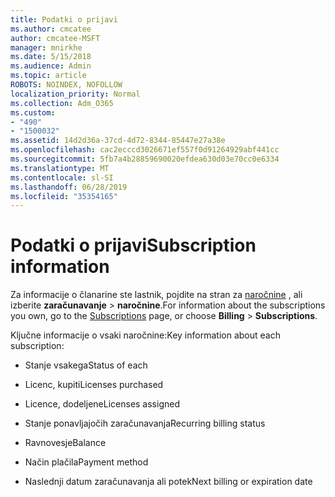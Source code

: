 ```yaml
---
title: Podatki o prijavi
ms.author: cmcatee
author: cmcatee-MSFT
manager: mnirkhe
ms.date: 5/15/2018
ms.audience: Admin
ms.topic: article
ROBOTS: NOINDEX, NOFOLLOW
localization_priority: Normal
ms.collection: Adm_O365
ms.custom:
- "490"
- "1500032"
ms.assetid: 14d2d36a-37cd-4d72-8344-85447e27a38e
ms.openlocfilehash: cac2ecccd3026671ef557f0d91264929abf441cc
ms.sourcegitcommit: 5fb7a4b28859690020efdea630d03e70cc0e6334
ms.translationtype: MT
ms.contentlocale: sl-SI
ms.lasthandoff: 06/28/2019
ms.locfileid: "35354165"
---
```

# <a name="subscription-information"></a><span data-ttu-id="2e227-102">Podatki o prijavi</span><span class="sxs-lookup"><span data-stu-id="2e227-102">Subscription information</span></span>

<span data-ttu-id="2e227-103">Za informacije o članarine ste lastnik, pojdite na stran za [naročnine](https://go.microsoft.com/fwlink/p/?linkid=842054) , ali izberite **zaračunavanje** \> **naročnine**.</span><span class="sxs-lookup"><span data-stu-id="2e227-103">For information about the subscriptions you own, go to the [Subscriptions](https://go.microsoft.com/fwlink/p/?linkid=842054) page, or choose **Billing** \> **Subscriptions**.</span></span>
  
<span data-ttu-id="2e227-104">Ključne informacije o vsaki naročnine:</span><span class="sxs-lookup"><span data-stu-id="2e227-104">Key information about each subscription:</span></span>
  
- <span data-ttu-id="2e227-105">Stanje vsakega</span><span class="sxs-lookup"><span data-stu-id="2e227-105">Status of each</span></span>

- <span data-ttu-id="2e227-106">Licenc, kupiti</span><span class="sxs-lookup"><span data-stu-id="2e227-106">Licenses purchased</span></span>

- <span data-ttu-id="2e227-107">Licence, dodeljene</span><span class="sxs-lookup"><span data-stu-id="2e227-107">Licenses assigned</span></span>

- <span data-ttu-id="2e227-108">Stanje ponavljajočih zaračunavanja</span><span class="sxs-lookup"><span data-stu-id="2e227-108">Recurring billing status</span></span>

- <span data-ttu-id="2e227-109">Ravnovesje</span><span class="sxs-lookup"><span data-stu-id="2e227-109">Balance</span></span>

- <span data-ttu-id="2e227-110">Način plačila</span><span class="sxs-lookup"><span data-stu-id="2e227-110">Payment method</span></span>

- <span data-ttu-id="2e227-111">Naslednji datum zaračunavanja ali potek</span><span class="sxs-lookup"><span data-stu-id="2e227-111">Next billing or expiration date</span></span>
